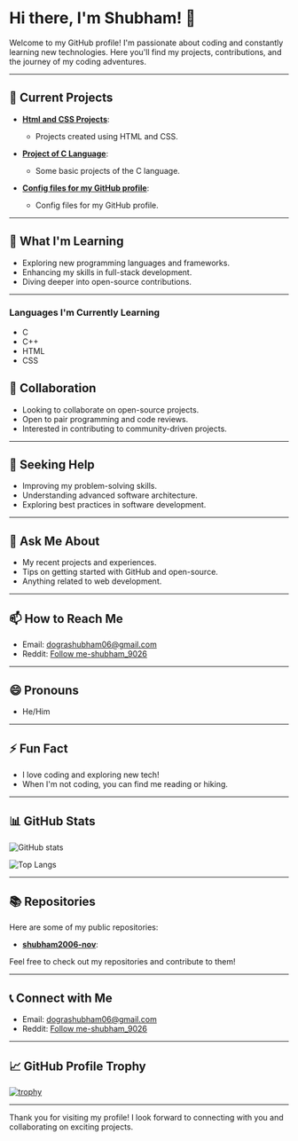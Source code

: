 # Hi there, I'm Shubham! 👋

Welcome to my GitHub profile! I'm passionate about coding and constantly learning new technologies. Here you'll find my projects, contributions, and the journey of my coding adventures.

---

## 🔭 Current Projects

- **[Html and CSS Projects](https://github.com/shubham2006-nov/Html-plus-CSS-Projects)**:
  - Projects created using HTML and CSS.

- **[Project of C Language](https://github.com/shubham2006-nov/Project-Of-C-Lang.)**:
  - Some basic projects of the C language.

- **[Config files for my GitHub profile](https://github.com/shubham2006-nov/shubham2006-nov)**:
  - Config files for my GitHub profile.

---

## 🌱 What I'm Learning

- Exploring new programming languages and frameworks.
- Enhancing my skills in full-stack development.
- Diving deeper into open-source contributions.

---
### Languages I'm Currently Learning
- C
- C++
- HTML
- CSS
## 👯 Collaboration

- Looking to collaborate on open-source projects.
- Open to pair programming and code reviews.
- Interested in contributing to community-driven projects.

---

## 🤔 Seeking Help

- Improving my problem-solving skills.
- Understanding advanced software architecture.
- Exploring best practices in software development.

---

## 💬 Ask Me About

- My recent projects and experiences.
- Tips on getting started with GitHub and open-source.
- Anything related to web development.

---

## 📫 How to Reach Me

- Email: [dograshubham06@gmail.com](mailto:shubham@example.com)
- Reddit: [Follow me-shubham_9026](https://twitter.com/shubham2006-nov)

---

## 😄 Pronouns

- He/Him

---

## ⚡ Fun Fact

- I love coding and exploring new tech!
- When I'm not coding, you can find me reading or hiking.

---

## 📊 GitHub Stats

![GitHub stats](https://github-readme-stats.vercel.app/api?username=shubham2006-nov&show_icons=true&theme=radical)

![Top Langs](https://github-readme-stats.vercel.app/api/top-langs/?username=shubham2006-nov&layout=compact&theme=radical)

---

## 📚 Repositories

Here are some of my public repositories:

- [**shubham2006-nov**](https://github.com/shubham2006-nov/shubham2006-nov):

Feel free to check out my repositories and contribute to them!

---

## 📞 Connect with Me

- Email: [dograshubham06@gmail.com](mailto:shubham@example.com) 
- Reddit: [Follow me-shubham_9026](https://reddit.com/shubham2006-nov)
---

## 📈 GitHub Profile Trophy

[![trophy](https://github-profile-trophy.vercel.app/?username=shubham2006-nov&theme=onedark)](https://github.com/shubham2006-nov)

---

Thank you for visiting my profile! I look forward to connecting with you and collaborating on exciting projects.
